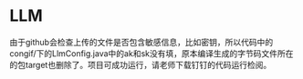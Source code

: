 # LLM
由于github会检查上传的文件是否包含敏感信息，比如密钥，所以代码中的congif/下的LlmConfig.java中的ak和sk没有填，原本编译生成的字节码文件所在的包target也删除了。项目可成功运行，请老师下载钉钉的代码运行检阅。
